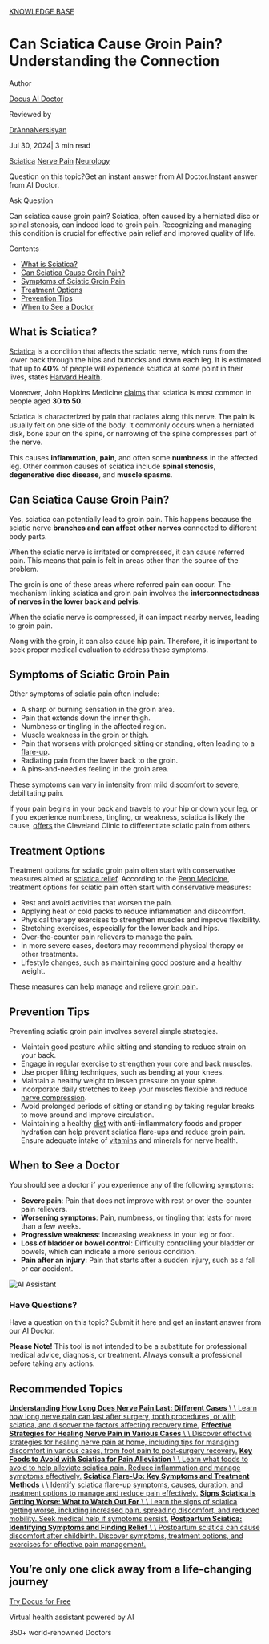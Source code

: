 [KNOWLEDGE BASE](https://docus.ai/knowledge-base)

# Can Sciatica Cause Groin Pain? Understanding the Connection

Author

[Docus AI Doctor](https://docus.ai/ai-doctor)

Reviewed by

[DrAnnaNersisyan](https://docus.ai/author/dr-anna-nersisyan)

Jul 30, 2024\| 3 min read

[Sciatica](https://docus.ai/tags/sciatica) [Nerve Pain](https://docus.ai/tags/nerve-pain) [Neurology](https://docus.ai/tags/neurology)

Question on this topic?Get an instant answer from AI Doctor.Instant answer from AI Doctor.

Ask Question

Can sciatica cause groin pain? Sciatica, often caused by a herniated disc or spinal stenosis, can indeed lead to groin pain. Recognizing and managing this condition is crucial for effective pain relief and improved quality of life.

Contents

- [What is Sciatica?](https://docus.ai/knowledge-base/sciatica-cause-groin-pain#what-is-sciatica)
- [Can Sciatica Cause Groin Pain?](https://docus.ai/knowledge-base/sciatica-cause-groin-pain#can-sciatica-cause-groin-pain)
- [Symptoms of Sciatic Groin Pain](https://docus.ai/knowledge-base/sciatica-cause-groin-pain#symptoms-of-sciatic-groin-pain)
- [Treatment Options](https://docus.ai/knowledge-base/sciatica-cause-groin-pain#treatment-options)
- [Prevention Tips](https://docus.ai/knowledge-base/sciatica-cause-groin-pain#prevention-tips)
- [When to See a Doctor](https://docus.ai/knowledge-base/sciatica-cause-groin-pain#when-to-see-a-doctor)

## What is Sciatica?

[Sciatica](https://docus.ai/symptoms-guide/sciatica-overview) is a condition that affects the sciatic nerve, which runs from the lower back through the hips and buttocks and down each leg. It is estimated that up to **40%** of people will experience sciatica at some point in their lives, states [Harvard Health](https://www.health.harvard.edu/pain/sciatica-of-all-the-nerve#:~:text=Sciatica%20is%20one%20of%20the,more%20frequent%20as%20you%20age.).

Moreover, John Hopkins Medicine [claims](https://www.hopkinsmedicine.org/health/conditions-and-diseases/sciatica#:~:text=Sciatica%20most%20commonly%20occurs%20in,presses%20on%20your%20sciatic%20nerve.) that sciatica is most common in people aged **30 to 50**.

Sciatica is characterized by pain that radiates along this nerve. The pain is usually felt on one side of the body. It commonly occurs when a herniated disk, bone spur on the spine, or narrowing of the spine compresses part of the nerve.

This causes **inflammation**, **pain**, and often some **numbness** in the affected leg. Other common causes of sciatica include **spinal stenosis**, **degenerative disc disease**, and **muscle spasms**.

## Can Sciatica Cause Groin Pain?

Yes, sciatica can potentially lead to groin pain. This happens because the sciatic nerve **branches and can affect other nerves** connected to different body parts.

When the sciatic nerve is irritated or compressed, it can cause referred pain. This means that pain is felt in areas other than the source of the problem.

The groin is one of these areas where referred pain can occur. The mechanism linking sciatica and groin pain involves the **interconnectedness of nerves in the lower back and pelvis**.

When the sciatic nerve is compressed, it can impact nearby nerves, leading to groin pain.

Along with the groin, it can also cause hip pain. Therefore, it is important to seek proper medical evaluation to address these symptoms.

## Symptoms of Sciatic Groin Pain

Other symptoms of sciatic pain often include:

- A sharp or burning sensation in the groin area.
- Pain that extends down the inner thigh.
- Numbness or tingling in the affected region.
- Muscle weakness in the groin or thigh.
- Pain that worsens with prolonged sitting or standing, often leading to a [flare-up](https://docus.ai/knowledge-base/sciatica-flare-up).
- Radiating pain from the lower back to the groin.
- A pins-and-needles feeling in the groin area.

These symptoms can vary in intensity from mild discomfort to severe, debilitating pain.

If your pain begins in your back and travels to your hip or down your leg, or if you experience numbness, tingling, or weakness, sciatica is likely the cause, [offers](https://my.clevelandclinic.org/health/diseases/12792-sciatica) the Cleveland Clinic to differentiate sciatic pain from others.

## Treatment Options

Treatment options for sciatic groin pain often start with conservative measures aimed at [sciatica relief](https://docus.ai/symptoms-guide/immediate-relief-for-sciatica-pain). According to the [Penn Medicine](https://pennmedicine.org/for-patients-and-visitors/patient-information/conditions-treated-a-to-z/sciatica#:~:text=Definition,a%20medical%20condition%20by%20itself.), treatment options for sciatic pain often start with conservative measures:

- Rest and avoid activities that worsen the pain.
- Applying heat or cold packs to reduce inflammation and discomfort.
- Physical therapy exercises to strengthen muscles and improve flexibility.
- Stretching exercises, especially for the lower back and hips.
- Over-the-counter pain relievers to manage the pain.
- In more severe cases, doctors may recommend physical therapy or other treatments.
- Lifestyle changes, such as maintaining good posture and a healthy weight.

These measures can help manage and [relieve groin pain](https://docus.ai/knowledge-base/how-to-heal-groin-pain).

## Prevention Tips

Preventing sciatic groin pain involves several simple strategies.

- Maintain good posture while sitting and standing to reduce strain on your back.
- Engage in regular exercise to strengthen your core and back muscles.
- Use proper lifting techniques, such as bending at your knees.
- Maintain a healthy weight to lessen pressure on your spine.
- Incorporate daily stretches to keep your muscles flexible and reduce [nerve compression](https://docus.ai/symptoms-guide/nerve-compression-syndrome).
- Avoid prolonged periods of sitting or standing by taking regular breaks to move around and improve circulation.
- Maintaining a healthy [diet](https://docus.ai/knowledge-base/foods-to-avoid-with-sciatica) with anti-inflammatory foods and proper hydration can help prevent sciatica flare-ups and reduce groin pain. Ensure adequate intake of [vitamins](https://docus.ai/symptoms-guide/vitamin-for-sciatic-nerve-pain) and minerals for nerve health.

## When to See a Doctor

You should see a doctor if you experience any of the following symptoms:

- **Severe pain**: Pain that does not improve with rest or over-the-counter pain relievers.
- [**Worsening symptoms**](https://docus.ai/knowledge-base/signs-sciatica-getting-worse): Pain, numbness, or tingling that lasts for more than a few weeks.
- **Progressive weakness**: Increasing weakness in your leg or foot.
- **Loss of bladder or bowel control**: Difficulty controlling your bladder or bowels, which can indicate a more serious condition.
- **Pain after an injury**: Pain that starts after a sudden injury, such as a fall or car accident.

![AI Assistant](https://docus.ai/images/small-assistant.png)

### Have Questions?

Have a question on this topic? Submit it here and get an instant answer from our AI Doctor.

**Please Note!** This tool is not intended to be a substitute for professional medical advice, diagnosis, or treatment. Always consult a professional before taking any actions.

## Recommended Topics

[**Understanding How Long Does Nerve Pain Last: Different Cases** \\
\\
Learn how long nerve pain can last after surgery, tooth procedures, or with sciatica, and discover the factors affecting recovery time.](https://docus.ai/knowledge-base/understanding-how-long-does-nerve-pain-last) [**Effective Strategies for Healing Nerve Pain in Various Cases** \\
\\
Discover effective strategies for healing nerve pain at home, including tips for managing discomfort in various cases, from foot pain to post-surgery recovery.](https://docus.ai/knowledge-base/effective-strategies-for-healing-nerve-pain) [**Key Foods to Avoid with Sciatica for Pain Alleviation** \\
\\
Learn what foods to avoid to help alleviate sciatica pain. Reduce inflammation and manage symptoms effectively.](https://docus.ai/knowledge-base/foods-to-avoid-with-sciatica) [**Sciatica Flare-Up: Key Symptoms and Treatment Methods** \\
\\
Identify sciatica flare-up symptoms, causes, duration, and treatment options to manage and reduce pain effectively.](https://docus.ai/knowledge-base/sciatica-flare-up) [**Signs Sciatica Is Getting Worse: What to Watch Out For** \\
\\
Learn the signs of sciatica getting worse, including increased pain, spreading discomfort, and reduced mobility. Seek medical help if symptoms persist.](https://docus.ai/knowledge-base/signs-sciatica-getting-worse) [**Postpartum Sciatica: Identifying Symptoms and Finding Relief** \\
\\
Postpartum sciatica can cause discomfort after childbirth. Discover symptoms, treatment options, and exercises for effective pain management.](https://docus.ai/knowledge-base/postpartum-sciatica)

## You’re only one click away from a life-changing journey

[Try Docus for Free](https://my.docus.ai/auth/signup)

Virtual health assistant powered by AI

350+ world-renowned Doctors